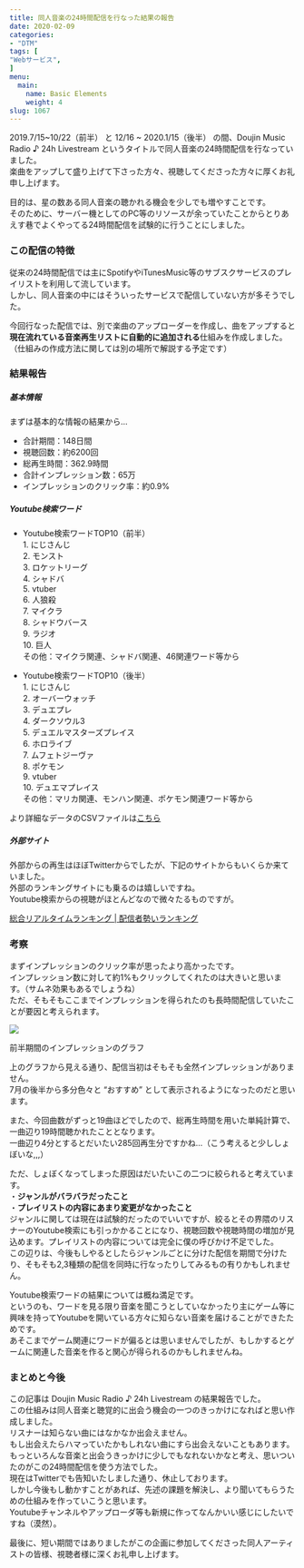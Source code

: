 ```yaml
---
title: 同人音楽の24時間配信を行なった結果の報告
date: 2020-02-09
categories:
- "DTM"
tags: [
"Webサービス",
]
menu:
  main:
    name: Basic Elements
    weight: 4
slug: 1067
---
```


2019.7/15~10/22（前半） と 12/16 ~ 2020.1/15（後半） の間、Doujin Music Radio ♪ 24h Livestream というタイトルで同人音楽の24時間配信を行なっていました。  
楽曲をアップして盛り上げて下さった方々、視聴してくださった方々に厚くお礼申し上げます。

目的は、星の数ある同人音楽の聴かれる機会を少しでも増やすことです。  
そのために、サーバー機としてのPC等のリソースが余っていたことからとりあえす巷でよくやってる24時間配信を試験的に行うことにしました。

### この配信の特徴

従来の24時間配信では主にSpotifyやiTunesMusic等のサブスクサービスのプレイリストを利用して流しています。  
しかし、同人音楽の中にはそういったサービスで配信していない方が多そうでした。

今回行なった配信では、別で楽曲のアップローダーを作成し、曲をアップすると**現在流れている音楽再生リストに自動的に追加される**仕組みを作成しました。（仕組みの作成方法に関しては別の場所で解説する予定です）

### 結果報告

##### 基本情報

まずは基本的な情報の結果から…

-   合計期間：148日間
-   視聴回数：約6200回
-   総再生時間：362.9時間
-   合計インプレッション数：65万
-   インプレッションのクリック率：約0.9%

##### Youtube検索ワード

-   Youtube検索ワードTOP10（前半）  
1\. にじさんじ  
2\. モンスト  
3\. ロケットリーグ  
4\. シャドバ  
5\. vtuber  
6\. 人狼殺  
7\. マイクラ  
8\. シャドウバース  
9\. ラジオ  
10\. 巨人  
その他：マイクラ関連、シャドバ関連、46関連ワード等から

-   Youtube検索ワードTOP10（後半）  
1\. にじさんじ  
2\. オーバーウォッチ  
3\. デュエプレ  
4\. ダークソウル3  
5\. デュエルマスターズプレイス  
6\. ホロライブ  
7\. ムフェトジーヴァ  
8\. ポケモン  
9\. vtuber  
10\. デュエマプレイス  
その他：マリカ関連、モンハン関連、ポケモン関連ワード等から

より詳細なデータのCSVファイルは[こちら](https://drive.google.com/drive/folders/1t7pLtWeaO7x9q_bqStCPRxFUlUMjOqxp?usp=sharing)

##### 外部サイト

外部からの再生はほぼTwitterからでしたが、下記のサイトからもいくらか来ていました。  
外部のランキングサイトにも乗るのは嬉しいですね。  
Youtube検索からの視聴がほとんどなので微々たるものですが。

[総合リアルタイムランキング | 配信者勢いランキング](http://ikioi-ranking.com/ "総合リアルタイムランキング | 配信者勢いランキング")

### 考察

まずインプレッションのクリック率が思ったより高かったです。  
インプレッション数に対して約1%もクリックしてくれたのは大きいと思います。（サムネ効果もあるでしょうね）  
ただ、そもそもここまでインプレッションを得られたのも長時間配信していたことが要因と考えられます。

![](https://lh3.googleusercontent.com/1rceDQYRo22w_nMNzeSPobC1CfnJshobYCeTxhboauzN1do2res2laeFs5NQAaYZG_6rl93DeiOdT7ykdToiIEg0KQwN5w9Y0bJkqQ7QsOeUJ73c3OENGUg5Ah0HMMArLTqXd1QdBgeeowIQcUx0EOoAlBI8a6Q7Jwp31hob291jhLKetg94P4z6AX45ury72FzQ7NMcccJUTNynM-2VWVbKcs5NqblvN6_ONFmM5tHEuluSZoolO97O67OKXrlgEQZCGYU2dK6I0yVnVwfC0xIDqarYKYRDTGL9g5Cy26PxajalZG562fxOQ5TF6EChxTokR1pyJAK0KdVKtxMnauQ0JbJ9bGUL4o4ErFN0YSdOjgY6nlMfJXIgtagFMkKGHvSM0Smcx6qgkIjIRJnFsgouT49bucAMrcaoWv8gjikC7muWnIKzpbSIt3bLRDSXhpEbAa-Gk_DyNcMVPmOiVoX1ujJZwa_4l2fGTpZEJL0y3xtJPtXkYpfsPZLhlVqhiHEMPmDuOANtgi340J3CfdkekqMmEJyjwB6Cr-rNwnN6IlCHhq0cA7Jd33RtNsJoviqimO9V8cLusmtCA7Cn6kakAnC7MGMaDIklQc1C1-nCtnoSVkJK8KAO8EHeyCHrfAqIQT4WM37NBas-RCXp48GrFQlb5oyNNCzFy-k9ZwnLltroZnCaOKjIYV49cGW1XqcqNlLCxXre8Y1WxjvPyAMYn8w5rig5k2QuyH3p0Z8Vujr1=w1190-h472-no)

前半期間のインプレッションのグラフ

上のグラフから見える通り、配信当初はそもそも全然インプレッションがありません。  
7月の後半から多分色々と “おすすめ” として表示されるようになったのだと思います。

また、今回曲数がずっと19曲ほどでしたので、総再生時間を用いた単純計算で、一曲辺り19時間聴かれたこととなります。  
一曲辺り4分とするとだいたい285回再生分ですかね…（こう考えると少ししょぼいな,,,）

ただ、しょぼくなってしまった原因はだいたいこの二つに絞られると考えています。  
・**ジャンルがバラバラだったこと**  
・**プレイリストの内容にあまり変更がなかったこと**  
ジャンルに関しては現在は試験的だったのでいいですが、絞るとその界隈のリスナーのYoutube検索にも引っかかることになり、視聴回数や視聴時間の増加が見込めます。プレイリストの内容については完全に僕の呼びかけ不足でした。  
この辺りは、今後もしやるとしたらジャンルごとに分けた配信を期間で分けたり、そもそも2,3種類の配信を同時に行なったりしてみるもの有りかもしれません。

Youtube検索ワードの結果については概ね満足です。  
というのも、ワードを見る限り音楽を聞こうとしていなかったり主にゲーム等に興味を持ってYoutubeを開いている方々に知らない音楽を届けることができたためです。  
あそこまでゲーム関連にワードが偏るとは思いませんでしたが、もしかするとゲームに関連した音楽を作ると関心が得られるのかもしれませんね。

### まとめと今後

この記事は Doujin Music Radio ♪ 24h Livestream の結果報告でした。  
この仕組みは同人音楽と聴覚的に出会う機会の一つのきっかけになればと思い作成しました。  
リスナーは知らない曲にはなかなか出会えません。  
もし出会えたらハマっていたかもしれない曲にすら出会えないこともあります。  
もっといろんな音楽と出会うきっかけに少しでもなれないかなと考え、思いついたのがこの24時間配信を使う方法でした。  
現在はTwitterでも告知いたしました通り、休止しております。  
しかし今後もし動かすことがあれば、先述の課題を解決し、より聞いてもらうための仕組みを作っていこうと思います。  
Youtubeチャンネルやアップローダ等も新規に作ってなんかいい感じにしたいですね（漠然）。


最後に、短い期間ではありましたがこの企画に参加してくださった同人アーティストの皆様、視聴者様に深くお礼申し上げます。